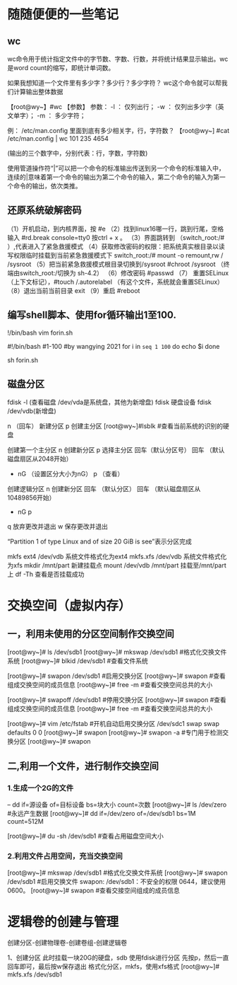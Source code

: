# 随随便便的一些笔记

## wc
wc命令用于统计指定文件中的字节数、字数、行数，并将统计结果显示输出。wc是word count的缩写，即统计单词数。

如果我想知道一个文件里有多少字？多少行？多少字符？
wc这个命令就可以帮我们计算输出整体数据

【root@wy~】#wc 【参数】
参数：
-l ： 仅列出行；
-w ： 仅列出多少字（英文单字）；
-m ： 多少字符；

例： /etc/man.config 里面到底有多少相关字，行，字符数？
【root@wy~] #cat /etc/man.config | wc
101 235 4654

(输出的三个数字中，分别代表：行，字数，字符数)

使用管道操作符“|”可以把一个命令的标准输出传送到另一个命令的标准输入中，连续的|意味着第一个命令的输出为第二个命令的输入，第二个命令的输入为第一个命令的输出，依次类推。




## 还原系统破解密码

 （1）开机启动，到内核界面，按 #e
 （2）找到linux16哪一行，跳到行尾，空格输入 #rd.break console=tty0 
 按ctrl + x 。
 （3）界面跳转到 （switch_root:/# ）,代表进入了紧急救援模式
 （4）获取修改密码的权限：把系统真实根目录以读写权限临时挂载到当前紧急救援模式下
switch_root:/# mount -o remount,rw / /sysroot
 （5）把当前紧急救援模式根目录切换到/sysroot
        #chroot /sysroot （终端由switch_root:/切换为 sh-4.2）
 （6）修改密码 #passwd
 （7） 重置SELinux（上下文标记），#touch /.autorelabel 
 （有这个文件，系统就会重置SELinux）
 （8）退出当前当前目录 exit 
 （9）重启 #reboot



## 编写shell脚本、使用for循环输出1至100.

!/bin/bash
vim forin.sh

#!/bin/bash
#1-100
#by wangying 2021
for i in `seq 1 100`
do
echo $i
done

sh forin.sh


## 磁盘分区
fdisk -l (查看磁盘 /dev/vda是系统盘，其他为新增盘)
fdisk 硬盘设备
fdisk /dev/vdb(新增盘)

   n （回车） 新建分区
   p  创建主分区
   [root@wy~]#lsblk #查看当前系统的识别的硬盘
   
   创建第一个主分区
  n 创建新分区
  p 选择主分区
  回车（默认分区号）
  回车 （默认磁盘扇区从2048开始）
  + nG （设置区分大小为nG）
  p （查看）

   创建逻辑分区
  n 创建新分区
  回车 （默认分区）
  回车 （默认磁盘扇区从10489856开始）
  + nG
  p

  q 放弃更改并退出
  w 保存更改并退出
  
  “Partition 1 of type Linux and of size 20 GiB is see”表示分区完成

  mkfs ext4 /dev/vdb 系统文件格式化为ext4
  mkfs.xfs /dev/vdb 系统文件格式化为xfs
  mkdir /mnt/part 新建挂载点
  mount /dev/vdb /mnt/part 挂载至/mnt/part上
  df -Th 查看是否挂载成功



 # 交换空间（虚拟内存）
 
 
 ## 一，利用未使用的分区空间制作交换空间
 
 [root@wy~]# ls /dev/sdb1
 [root@wy~]# mkswap /dev/sdb1  #格式化交换文件系统
 [root@wy~]# blkid /dev/sdb1  #查看文件系统
 
 [root@wy~]# swapon /dev/sdb1  #启用交换分区
 [root@wy~]# swapon   #查看组成交换空间的成员信息
 [root@wy~]# free -m #查看交换空间总共的大小

 [root@wy~]# swapoff /dev/sdb1  #停用交换分区
 [root@wy~]# swapon   #查看组成交换空间的成员信息
 [root@wy~]# free -m   #查看交换空间总共的大小

 [root@wy~]# vim /etc/fstab #开机自动启用交换分区
            /dev/sdc1 swap swap defaults 0 0
 [root@wy~]# swapon
 [root@wy~]# swapon -a #专门用于检测交换分区
 [root@wy~]# swapon

 ## 二,利用一个文件，进行制作交换空间

 ### 1.生成一个2G的文件
 – dd if=源设备 of=目标设备 bs=块大小 count=次数
 [root@wy~]# ls /dev/zero #永远产生数据
 [root@wy~]# dd if=/dev/zero of=/dev/sdb1 bs=1M count=512M

 [root@wy~]# du -sh /dev/sdb1 #查看占用磁盘空间大小

 ### 2.利用文件占用空间，充当交换空间
 [root@wy~]# mkswap /dev/sdb1  #格式化交换文件系统
 [root@wy~]# swapon /dev/sdb1  #启用交换文件
 swapon: /dev/sdb1：不安全的权限 0644，建议使用 0600。
 [root@wy~]# swapon  #查看交接空间组成的成员信息



 # 逻辑卷的创建与管理

 创建分区-创建物理卷-创建卷组-创建逻辑卷

1、创建分区
此时挂载一块20G的硬盘，sdb
使用fdisk进行分区
先按p，然后一直回车即可，最后按w保存退出
格式化分区，mkfs，使用xfs格式
[root@wy~]# mkfs.xfs /dev/sdb1

